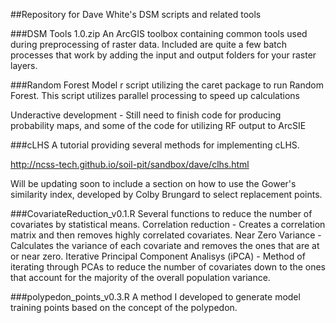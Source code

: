 ##Repository for Dave White's DSM scripts and related tools   


###DSM Tools 1.0.zip
An ArcGIS toolbox containing common tools used during preprocessing of raster data. Included are quite a few batch processes that work by adding the input and output folders for your raster layers.
   
###Random Forest Model
r script utilizing the caret package to run Random Forest. This script utilizes parallel processing to speed up calculations

Underactive development - Still need to finish code for producing probability maps, and some of the code for utilizing RF output to ArcSIE   

###cLHS
A tutorial providing several methods for implementing cLHS.

http://ncss-tech.github.io/soil-pit/sandbox/dave/clhs.html

Will be updating soon to include a section on how to use the Gower's similarity index, developed by Colby Brungard to select replacement points.   

###CovariateReduction_v0.1.R
Several functions to reduce the number of covariates by statistical means. 
Correlation reduction - Creates a correlation matrix and then removes highly correlated covariates.
Near Zero Variance - Calculates the variance of each covariate and removes the ones that are at or near zero.
Iterative Principal Component Analisys (iPCA) - Method of iterating through PCAs to reduce the number of covariates down to the ones that account for the majority of the overall population variance.   

###polypedon_points_v0.3.R
A method I developed to generate model training points based on the concept of the polypedon.





